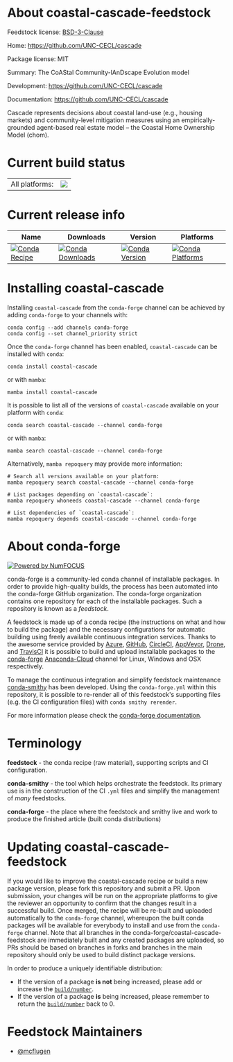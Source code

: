About coastal-cascade-feedstock
===============================

Feedstock license: [BSD-3-Clause](https://github.com/conda-forge/coastal-cascade-feedstock/blob/main/LICENSE.txt)

Home: https://github.com/UNC-CECL/cascade

Package license: MIT

Summary: The CoAStal Community-lAnDscape Evolution model

Development: https://github.com/UNC-CECL/cascade

Documentation: https://github.com/UNC-CECL/cascade

Cascade represents decisions about coastal land-use (e.g., housing markets) and
community-level mitigation measures using an empirically-grounded agent-based
real estate model – the Coastal Home Ownership Model (chom).


Current build status
====================


<table><tr><td>All platforms:</td>
    <td>
      <a href="https://dev.azure.com/conda-forge/feedstock-builds/_build/latest?definitionId=18903&branchName=main">
        <img src="https://dev.azure.com/conda-forge/feedstock-builds/_apis/build/status/coastal-cascade-feedstock?branchName=main">
      </a>
    </td>
  </tr>
</table>

Current release info
====================

| Name | Downloads | Version | Platforms |
| --- | --- | --- | --- |
| [![Conda Recipe](https://img.shields.io/badge/recipe-coastal--cascade-green.svg)](https://anaconda.org/conda-forge/coastal-cascade) | [![Conda Downloads](https://img.shields.io/conda/dn/conda-forge/coastal-cascade.svg)](https://anaconda.org/conda-forge/coastal-cascade) | [![Conda Version](https://img.shields.io/conda/vn/conda-forge/coastal-cascade.svg)](https://anaconda.org/conda-forge/coastal-cascade) | [![Conda Platforms](https://img.shields.io/conda/pn/conda-forge/coastal-cascade.svg)](https://anaconda.org/conda-forge/coastal-cascade) |

Installing coastal-cascade
==========================

Installing `coastal-cascade` from the `conda-forge` channel can be achieved by adding `conda-forge` to your channels with:

```
conda config --add channels conda-forge
conda config --set channel_priority strict
```

Once the `conda-forge` channel has been enabled, `coastal-cascade` can be installed with `conda`:

```
conda install coastal-cascade
```

or with `mamba`:

```
mamba install coastal-cascade
```

It is possible to list all of the versions of `coastal-cascade` available on your platform with `conda`:

```
conda search coastal-cascade --channel conda-forge
```

or with `mamba`:

```
mamba search coastal-cascade --channel conda-forge
```

Alternatively, `mamba repoquery` may provide more information:

```
# Search all versions available on your platform:
mamba repoquery search coastal-cascade --channel conda-forge

# List packages depending on `coastal-cascade`:
mamba repoquery whoneeds coastal-cascade --channel conda-forge

# List dependencies of `coastal-cascade`:
mamba repoquery depends coastal-cascade --channel conda-forge
```


About conda-forge
=================

[![Powered by
NumFOCUS](https://img.shields.io/badge/powered%20by-NumFOCUS-orange.svg?style=flat&colorA=E1523D&colorB=007D8A)](https://numfocus.org)

conda-forge is a community-led conda channel of installable packages.
In order to provide high-quality builds, the process has been automated into the
conda-forge GitHub organization. The conda-forge organization contains one repository
for each of the installable packages. Such a repository is known as a *feedstock*.

A feedstock is made up of a conda recipe (the instructions on what and how to build
the package) and the necessary configurations for automatic building using freely
available continuous integration services. Thanks to the awesome service provided by
[Azure](https://azure.microsoft.com/en-us/services/devops/), [GitHub](https://github.com/),
[CircleCI](https://circleci.com/), [AppVeyor](https://www.appveyor.com/),
[Drone](https://cloud.drone.io/welcome), and [TravisCI](https://travis-ci.com/)
it is possible to build and upload installable packages to the
[conda-forge](https://anaconda.org/conda-forge) [Anaconda-Cloud](https://anaconda.org/)
channel for Linux, Windows and OSX respectively.

To manage the continuous integration and simplify feedstock maintenance
[conda-smithy](https://github.com/conda-forge/conda-smithy) has been developed.
Using the ``conda-forge.yml`` within this repository, it is possible to re-render all of
this feedstock's supporting files (e.g. the CI configuration files) with ``conda smithy rerender``.

For more information please check the [conda-forge documentation](https://conda-forge.org/docs/).

Terminology
===========

**feedstock** - the conda recipe (raw material), supporting scripts and CI configuration.

**conda-smithy** - the tool which helps orchestrate the feedstock.
                   Its primary use is in the construction of the CI ``.yml`` files
                   and simplify the management of *many* feedstocks.

**conda-forge** - the place where the feedstock and smithy live and work to
                  produce the finished article (built conda distributions)


Updating coastal-cascade-feedstock
==================================

If you would like to improve the coastal-cascade recipe or build a new
package version, please fork this repository and submit a PR. Upon submission,
your changes will be run on the appropriate platforms to give the reviewer an
opportunity to confirm that the changes result in a successful build. Once
merged, the recipe will be re-built and uploaded automatically to the
`conda-forge` channel, whereupon the built conda packages will be available for
everybody to install and use from the `conda-forge` channel.
Note that all branches in the conda-forge/coastal-cascade-feedstock are
immediately built and any created packages are uploaded, so PRs should be based
on branches in forks and branches in the main repository should only be used to
build distinct package versions.

In order to produce a uniquely identifiable distribution:
 * If the version of a package **is not** being increased, please add or increase
   the [``build/number``](https://docs.conda.io/projects/conda-build/en/latest/resources/define-metadata.html#build-number-and-string).
 * If the version of a package **is** being increased, please remember to return
   the [``build/number``](https://docs.conda.io/projects/conda-build/en/latest/resources/define-metadata.html#build-number-and-string)
   back to 0.

Feedstock Maintainers
=====================

* [@mcflugen](https://github.com/mcflugen/)

